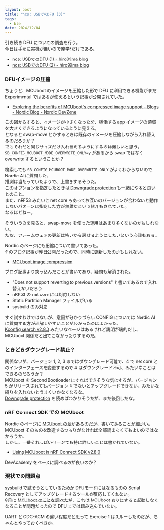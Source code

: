 ```yaml
---
layout: post
title: "ncs: USBでのDFU (3)"
tags:
  - ble
date: 2024/12/04
---
```


引き続き DFU についての調査を行う。  
今日は手元に実機が無いので座学?だけである。

* [ncs: USBでのDFU (1) - hiro99ma blog](https://blog.hirokuma.work/2024/12/20241202-ncs.html)
* [ncs: USBでのDFU (2) - hiro99ma blog](https://blog.hirokuma.work/2024/12/20241203-ncs.html)

### DFUイメージの圧縮

ちょうど、MCUboot のイメージを圧縮した形で DFU に利用できる機能がまだ Experimental ではあるが使えるという記事が公開されていた。

* [Exploring the benefits of MCUboot's compressed image support - Blogs - Nordic Blog - Nordic DevZone](https://devzone.nordicsemi.com/nordic/nordic-blog/b/blog/posts/exploring-the-benefits-of-mcuboots-compressed-image-support)

この図からすると、イメージが小さくなった分、稼働する app イメージの領域を大きくできるようになっているように見える。  
となると swap-move とかするときは既存のイメージを圧縮しながら入れ替えるのだろうか？  
でもそれだと同じサイズだけ入れ替えるようにするのは難しいと思う。  
`SB_CONFIG_MCUBOOT_MODE_OVERWRITE_ONLY=y` があるから swap ではなく overwrite するということか？

検索しても `SB_CONFIG_MCUBOOT_MODE_OVERWRITE_ONLY` がよくわからないので Nordic AI に質問した。  
推測は当たっていたようで、上書きするそうだ。  
このオプションを指定したときは [Downgrade protection](https://docs.nordicsemi.com/bundle/ncs-latest/page/nrf/app_dev/bootloaders_dfu/mcuboot_nsib/bootloader_downgrade_protection.html) も一緒にやると良いとのこと。  
また、nRF53 みたいに net core もあってお互いのバージョンが合わないと動作しないパターンは指定した方が無難だという紹介もされていた。  
なるほどねー。

そういうのを見ると、swap-move を使った運用はあまり多くないのかもしれない。  
ただ、ファームウェアの更新は怖いから戻せるようにしたいという心理もある。

Nordic のページにも圧縮について書いてあった。  
↑のブログ記事が昨日公開だったので、同時に更新したのかもしれない。

* [MCUboot image compression](https://docs.nordicsemi.com/bundle/ncs-latest/page/nrf/app_dev/bootloaders_dfu/mcuboot_image_compression.html)

ブログ記事より突っ込んだことが書いてあり、疑問も解消された。

* "Does not support reverting to previous versions" と書いてあるので入れ替えないだろう
* nRF53 の net core には対応しない
* Static Partition Manager ファイルがいる
* sysbuild のみ対応

すぐ試すわけではないが、意図が分かりづらい CONFIG については Nordic AI に質問する方が理解しやすいことがわかったのはよかった。  
[Kconfig search v2.8.0](https://docs.nordicsemi.com/bundle/ncs-2.8.0/page/kconfig/index.html) みたいなページはあるけれど説明が端的だし、MCUboot 関係だと出てこなかったりするのだ。

### ときどきダウングレード禁止？

関係ないが、バージョン 1, 2, 3 まではダウングレード可能で、4 で net core とのインターフェースを変更するので 4 はダウングレード不可、みたいなことはできるのだろうか？  
MCUboot を Second Bootloader にすればできそうな気はするが、バージョン 5 がリリースされてもバージョン 4 でないとアップグレードできない、みたいな縛りを入れないとうまくいかなくなるな。  
[Downgrade protection](https://docs.nordicsemi.com/bundle/ncs-latest/page/nrf/app_dev/bootloaders_dfu/mcuboot_nsib/bootloader_downgrade_protection.html) を読めばわかりそうだが、まだ後回しだな。

### nRF Connect SDK での MCUboot

Nordic のページに [MCUboot の章](https://docs.nordicsemi.com/bundle/ncs-2.8.0/page/mcuboot/wrapper.html)があるのだが、書いてあることが細かい。  
MCUboot そのものを改造するつもりがなければ全部読まなくてもよいのではなかろうか。  
しかし、一番それっぽいページでも特に詳しいことは書かれていない。

* [Using MCUboot in nRF Connect SDK v2.8.0](https://docs.nordicsemi.com/bundle/ncs-2.8.0/page/mcuboot/readme-ncs.html)

DevAcademy をベースに調べるのが良いのか？

### 現状での問題点

sysbuild で試そうとしているためか DFUモードにはなるものの Serial Recovery としてアップグレードするツールが反応してくれない。  
8月に [MCUboot のことを調べた](https://blog.hirokuma.work/2024/07/20240716-boot2.html)が、これは MCUboot ありにすると起動しなくなることが問題だったので DFU までは踏み込んでいない。

UART と CDC-ACM の違い程度だと思って Exercise 1 はスルーしたのだが、ちゃんとやっておくべきか。
